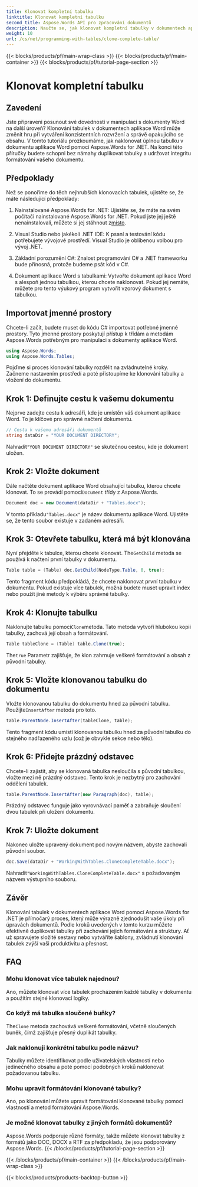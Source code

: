 ```yaml
---
title: Klonovat kompletní tabulku
linktitle: Klonovat kompletní tabulku
second_title: Aspose.Words API pro zpracování dokumentů
description: Naučte se, jak klonovat kompletní tabulky v dokumentech aplikace Word pomocí Aspose.Words for .NET, pomocí tohoto podrobného výukového programu krok za krokem.
weight: 10
url: /cs/net/programming-with-tables/clone-complete-table/
---
```


{{< blocks/products/pf/main-wrap-class >}}
{{< blocks/products/pf/main-container >}}
{{< blocks/products/pf/tutorial-page-section >}}

# Klonovat kompletní tabulku

## Zavedení

Jste připraveni posunout své dovednosti v manipulaci s dokumenty Word na další úroveň? Klonování tabulek v dokumentech aplikace Word může změnit hru při vytváření konzistentních rozvržení a správě opakujícího se obsahu. V tomto tutoriálu prozkoumáme, jak naklonovat úplnou tabulku v dokumentu aplikace Word pomocí Aspose.Words for .NET. Na konci této příručky budete schopni bez námahy duplikovat tabulky a udržovat integritu formátování vašeho dokumentu.

## Předpoklady

Než se ponoříme do těch nejhrubších klonovacích tabulek, ujistěte se, že máte následující předpoklady:

1. Nainstalované Aspose.Words for .NET: Ujistěte se, že máte na svém počítači nainstalované Aspose.Words for .NET. Pokud jste jej ještě nenainstalovali, můžete si jej stáhnout z[místo](https://releases.aspose.com/words/net/).

2. Visual Studio nebo jakékoli .NET IDE: K psaní a testování kódu potřebujete vývojové prostředí. Visual Studio je oblíbenou volbou pro vývoj .NET.

3. Základní porozumění C#: Znalost programování C# a .NET frameworku bude přínosná, protože budeme psát kód v C#.

4. Dokument aplikace Word s tabulkami: Vytvořte dokument aplikace Word s alespoň jednou tabulkou, kterou chcete naklonovat. Pokud jej nemáte, můžete pro tento výukový program vytvořit vzorový dokument s tabulkou.

## Importovat jmenné prostory

Chcete-li začít, budete muset do kódu C# importovat potřebné jmenné prostory. Tyto jmenné prostory poskytují přístup k třídám a metodám Aspose.Words potřebným pro manipulaci s dokumenty aplikace Word.

```csharp
using Aspose.Words;
using Aspose.Words.Tables;
```

Pojďme si proces klonování tabulky rozdělit na zvládnutelné kroky. Začneme nastavením prostředí a poté přistoupíme ke klonování tabulky a vložení do dokumentu.

## Krok 1: Definujte cestu k vašemu dokumentu

Nejprve zadejte cestu k adresáři, kde je umístěn váš dokument aplikace Word. To je klíčové pro správné načtení dokumentu.

```csharp
// Cesta k vašemu adresáři dokumentů
string dataDir = "YOUR DOCUMENT DIRECTORY";
```

 Nahradit`"YOUR DOCUMENT DIRECTORY"` se skutečnou cestou, kde je dokument uložen.

## Krok 2: Vložte dokument

 Dále načtěte dokument aplikace Word obsahující tabulku, kterou chcete klonovat. To se provádí pomocí`Document` třídy z Aspose.Words.

```csharp
Document doc = new Document(dataDir + "Tables.docx");
```

 V tomto příkladu`"Tables.docx"` je název dokumentu aplikace Word. Ujistěte se, že tento soubor existuje v zadaném adresáři.

## Krok 3: Otevřete tabulku, která má být klonována

 Nyní přejděte k tabulce, kterou chcete klonovat. The`GetChild` metoda se používá k načtení první tabulky v dokumentu.

```csharp
Table table = (Table) doc.GetChild(NodeType.Table, 0, true);
```

Tento fragment kódu předpokládá, že chcete naklonovat první tabulku v dokumentu. Pokud existuje více tabulek, možná budete muset upravit index nebo použít jiné metody k výběru správné tabulky.

## Krok 4: Klonujte tabulku

 Naklonujte tabulku pomocí`Clone`metoda. Tato metoda vytvoří hlubokou kopii tabulky, zachová její obsah a formátování.

```csharp
Table tableClone = (Table) table.Clone(true);
```

 The`true` Parametr zajišťuje, že klon zahrnuje veškeré formátování a obsah z původní tabulky.

## Krok 5: Vložte klonovanou tabulku do dokumentu

 Vložte klonovanou tabulku do dokumentu hned za původní tabulku. Použijte`InsertAfter` metoda pro toto.

```csharp
table.ParentNode.InsertAfter(tableClone, table);
```

Tento fragment kódu umístí klonovanou tabulku hned za původní tabulku do stejného nadřazeného uzlu (což je obvykle sekce nebo tělo).

## Krok 6: Přidejte prázdný odstavec

Chcete-li zajistit, aby se klonovaná tabulka nesloučila s původní tabulkou, vložte mezi ně prázdný odstavec. Tento krok je nezbytný pro zachování oddělení tabulek.

```csharp
table.ParentNode.InsertAfter(new Paragraph(doc), table);
```

Prázdný odstavec funguje jako vyrovnávací paměť a zabraňuje sloučení dvou tabulek při uložení dokumentu.

## Krok 7: Uložte dokument

Nakonec uložte upravený dokument pod novým názvem, abyste zachovali původní soubor.

```csharp
doc.Save(dataDir + "WorkingWithTables.CloneCompleteTable.docx");
```

 Nahradit`"WorkingWithTables.CloneCompleteTable.docx"` s požadovaným názvem výstupního souboru.

## Závěr

Klonování tabulek v dokumentech aplikace Word pomocí Aspose.Words for .NET je přímočarý proces, který může výrazně zjednodušit vaše úkoly při úpravách dokumentů. Podle kroků uvedených v tomto kurzu můžete efektivně duplikovat tabulky při zachování jejich formátování a struktury. Ať už spravujete složité sestavy nebo vytváříte šablony, zvládnutí klonování tabulek zvýší vaši produktivitu a přesnost.

## FAQ

### Mohu klonovat více tabulek najednou?
Ano, můžete klonovat více tabulek procházením každé tabulky v dokumentu a použitím stejné klonovací logiky.

### Co když má tabulka sloučené buňky?
 The`Clone` metoda zachovává veškeré formátování, včetně sloučených buněk, čímž zajišťuje přesný duplikát tabulky.

### Jak naklonuji konkrétní tabulku podle názvu?
Tabulky můžete identifikovat podle uživatelských vlastností nebo jedinečného obsahu a poté pomocí podobných kroků naklonovat požadovanou tabulku.

### Mohu upravit formátování klonované tabulky?
Ano, po klonování můžete upravit formátování klonované tabulky pomocí vlastností a metod formátování Aspose.Words.

### Je možné klonovat tabulky z jiných formátů dokumentů?
Aspose.Words podporuje různé formáty, takže můžete klonovat tabulky z formátů jako DOC, DOCX a RTF za předpokladu, že jsou podporovány Aspose.Words.
{{< /blocks/products/pf/tutorial-page-section >}}

{{< /blocks/products/pf/main-container >}}
{{< /blocks/products/pf/main-wrap-class >}}

{{< blocks/products/products-backtop-button >}}
